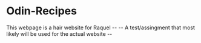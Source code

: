 # Odin-Recipes
This webpage is a hair website for Raquel -- 
-- A test/assingment that most likely will be used for the actual website --